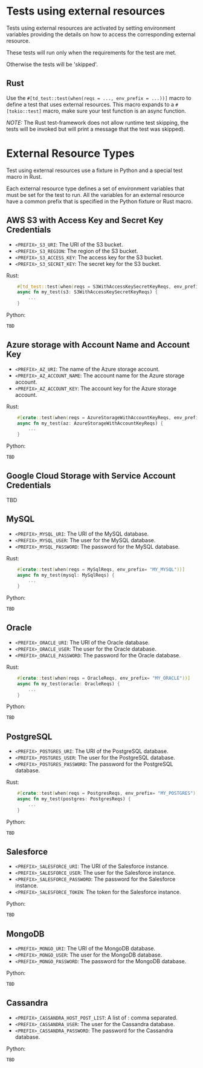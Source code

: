 <!--
Copyright 2025 Tabs Data Inc.
-->

# Tests using external resources

Tests using external resources are activated by setting environment variables 
providing the details on how to access the corresponding external resource.

These tests will run only when the requirements for the test are met. 

Otherwise the tests will be 'skipped'.

## Rust

Use the `#[td_test::test(when(reqs = ..., env_prefix = ...))]` macro to define a test that uses 
external resources. This macro expands to a `#[tokio::test]` macro, make sure your test function 
is an async function.

*NOTE:* The Rust test-framework does not allow runtime test skipping, the tests
will be invoked but will print a message that the test was skipped).


# External Resource Types

Test using external resources use a fixture in Python and a special test macro in Rust.

Each external resource type defines a set of environment variables that must be set for the test
to run. All the variables for an external resource have a common prefix that is specified in the 
Python fixture or Rust macro.

## AWS S3 with Access Key and Secret Key Credentials

* `<PREFIX>_S3_URI`: The URI of the S3 bucket.
* `<PREFIX>_S3_REGION`: The region of the S3 bucket.
* `<PREFIX>_S3_ACCESS_KEY`: The access key for the S3 bucket.
* `<PREFIX>_S3_SECRET_KEY`: The secret key for the S3 bucket.

Rust:
```rust
    #[td_test::test(when(reqs = S3WithAccessKeySecretKeyReqs, env_prefix= "MY_S3"))]
    async fn my_test(s3: S3WithAccessKeySecretKeyReqs) {
        ...
    }
```

Python:
```python
TBD
```

## Azure storage with Account Name and Account Key

* `<PREFIX>_AZ_URI`: The name of the Azure storage account.
* `<PREFIX>_AZ_ACCOUNT_NAME`: The account name for the Azure storage account.
* `<PREFIX>_AZ_ACCOUNT_KEY`: The account key for the Azure storage account.

Rust:
```rust
    #[crate::test(when(reqs = AzureStorageWithAccountKeyReqs, env_prefix= "MY_AZ"))]
    async fn my_test(az: AzureStorageWithAccountKeyReqs) {
        ...
    }
```

Python:
```python
TBD
```

## Google Cloud Storage with Service Account Credentials

TBD

## MySQL

* `<PREFIX>_MYSQL_URI`: The URI of the MySQL database.
* `<PREFIX>_MYSQL_USER`: The user for the MySQL database.
* `<PREFIX>_MYSQL_PASSWORD`: The password for the MySQL database.

Rust:
```rust
    #[crate::test(when(reqs = MySqlReqs, env_prefix= "MY_MYSQL"))]
    async fn my_test(mysql: MySqlReqs) {
        ...
    }
```

Python:
```python
TBD
```

## Oracle

* `<PREFIX>_ORACLE_URI`: The URI of the Oracle database.
* `<PREFIX>_ORACLE_USER`: The user for the Oracle database.
* `<PREFIX>_ORACLE_PASSWORD`: The password for the Oracle database.

Rust:
```rust
    #[crate::test(when(reqs = OracleReqs, env_prefix= "MY_ORACLE"))]
    async fn my_test(oracle: OracleReqs) {
        ...
    }
```

Python:
```python
TBD
```

## PostgreSQL

* `<PREFIX>_POSTGRES_URI`: The URI of the PostgreSQL database.
* `<PREFIX>_POSTGRES_USER`: The user for the PostgreSQL database.
* `<PREFIX>_POSTGRES_PASSWORD`: The password for the PostgreSQL database.

Rust:
```rust
    #[crate::test(when(reqs = PostgresReqs, env_prefix= "MY_POSTGRES"))]
    async fn my_test(postgres: PostgresReqs) {
        ...
    }
```

Python:
```python
TBD
```

## Salesforce

* `<PREFIX>_SALESFORCE_URI`: The URI of the Salesforce instance.
* `<PREFIX>_SALESFORCE_USER`: The user for the Salesforce instance.
* `<PREFIX>_SALESFORCE_PASSWORD`: The password for the Salesforce instance.
* `<PREFIX>_SALESFORCE_TOKEN`: The token for the Salesforce instance.

Python:
```python
TBD
```

## MongoDB

* `<PREFIX>_MONGO_URI`: The URI of the MongoDB database.
* `<PREFIX>_MONGO_USER`: The user for the MongoDB database.
* `<PREFIX>_MONGO_PASSWORD`: The password for the MongoDB database.

Python:
```python
TBD
```

## Cassandra

* `<PREFIX>_CASSANDRA_HOST_POST_LIST`: A list of <HOST>:<PORTS> comma separated.
* `<PREFIX>_CASSANDRA_USER`: The user for the Cassandra database.
* `<PREFIX>_CASSANDRA_PASSWORD`: The password for the Cassandra database.

Python:
```python
TBD
```